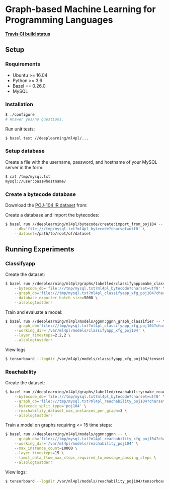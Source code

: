 # Graph-based Machine Learning for Programming Languages

**[Travis CI build status](https://travis-ci.com/ChrisCummins/ml4pl)**

## Setup

### Requirements

* Ubuntu >= 16.04
* Python >= 3.6
* Bazel == 0.26.0
* MySQL

### Installation

```sh
$ ./configure
# Answer yes/no questions.
```

Run unit tests:

```sh
$ bazel test //deeplearning/ml4pl/...
```

### Setup database

Create a file with the username, password, and hostname of your MySQL server in the form:

```sh
$ cat /tmp/mysql.txt
mysql://user:pass@hostname/
```

### Create a bytecode database

Download the 
[POJ-104 IR dataset](https://polybox.ethz.ch/index.php/s/JOBjrfmAjOeWCyl/download) 
from:

Create a database and import the bytecodes:

```sh
$ bazel run //deeplearning/ml4pl/bytecode/create:import_from_poj104 -- \
    --db='file:///tmp/mysql.txt?ml4pl_bytecode?charset=utf8' \
    --dataset=/path/to/root/of/dataset
```

## Running Experiments

### Classifyapp

Create the dataset:

```sh
$ bazel run //deeplearning/ml4pl/graphs/labelled/classifyapp:make_classifyapp_dataset -- \
    --bytecode_db='file:///tmp/mysql.txt?ml4pl_bytecode?charset=utf8' \
    --graph_db='file:///tmp/mysql.txt?ml4pl_classifyapp_xfg_poj104?charset=utf8' \
    --database_exporter_batch_size=5000 \
    --alsologtostderr
```

Train and evaluate a model:

```sh
$ bazel run //deeplearning/ml4pl/models/ggnn:ggnn_graph_classifier -- \
    --graph_db='file:///tmp/mysql.txt?ml4pl_classifyapp_xfg_poj104?charset=utf8' \
    --working_dir='/var/ml4pl/models/classifyapp_xfg_poj104' \
    --layer_timesteps=2,2,2 \
    --alsologtostderr
```

View logs

```sh
$ tensorboard --logdir /var/ml4pl/models/classifyapp_xfg_poj104/tensorboard
```

### Reachability

Create the dataset:

```sh
$ bazel run //deeplearning/ml4pl/graphs/labelled/reachability:make_reachability_dataset -- \
    --bytecode_db='file:///tmp/mysql.txt?ml4pl_bytecode?charset=utf8' \
    --graph_db='file:///tmp/mysql.txt?ml4pl_reachability_poj104?charset=utf8' \
    --bytecode_split_type='poj104' \
    --reachability_dataset_max_instances_per_graph=3 \
    --alsologtostderr
```

Train a model on graphs requiring <= 15 time steps:

```sh
$ bazel run //deeplearning/ml4pl/models/ggnn:ggnn -- \
    --graph_db='file:///tmp/mysql.txt?ml4pl_reachability_cfg_poj104?charset=utf8' \
    --working_dir='/var/ml4pl/models/reachability_poj104' \
    --max_instance_count=10000 \
    --layer_timesteps=15 \
    --limit_data_flow_max_steps_required_to_message_passing_steps \
    --alsologtostderr
```

View logs:

```sh
$ tensorboard --logdir /var/ml4pl/models/reachability_poj104/tensorboard
```
